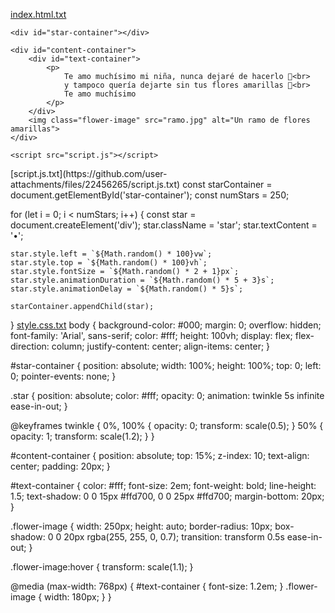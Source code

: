 [index.html.txt](https://github.com/user-attachments/files/22456252/index.html.txt)
<!DOCTYPE html>
<html lang="es">
<head>
    <meta charset="UTF-8">
    <meta name="viewport" content="width=device-width, initial-scale=1.0">
    <title>Para mi niña 💛</title>
    <link rel="stylesheet" href="style.css">
</head>
<body>

    <div id="star-container"></div>

    <div id="content-container">
        <div id="text-container">
            <p>
                Te amo muchísimo mi niña, nunca dejaré de hacerlo 💛<br>
                y tampoco quería dejarte sin tus flores amarillas 🌻<br>
                Te amo muchísimo
            </p>
        </div>
        <img class="flower-image" src="ramo.jpg" alt="Un ramo de flores amarillas">
    </div>

    <script src="script.js"></script>
</body>
</html>
[script.js.txt](https://github.com/user-attachments/files/22456265/script.js.txt)
const starContainer = document.getElementById('star-container');
const numStars = 250;

for (let i = 0; i < numStars; i++) {
    const star = document.createElement('div');
    star.className = 'star';
    star.textContent = '•';
    
    star.style.left = `${Math.random() * 100}vw`;
    star.style.top = `${Math.random() * 100}vh`;
    star.style.fontSize = `${Math.random() * 2 + 1}px`;
    star.style.animationDuration = `${Math.random() * 5 + 3}s`;
    star.style.animationDelay = `${Math.random() * 5}s`;
    
    starContainer.appendChild(star);
}
[style.css.txt](https://github.com/user-attachments/files/22456285/style.css.txt)
body {
    background-color: #000;
    margin: 0;
    overflow: hidden;
    font-family: 'Arial', sans-serif;
    color: #fff;
    height: 100vh;
    display: flex;
    flex-direction: column;
    justify-content: center;
    align-items: center;
}

#star-container {
    position: absolute;
    width: 100%;
    height: 100%;
    top: 0;
    left: 0;
    pointer-events: none;
}

.star {
    position: absolute;
    color: #fff;
    opacity: 0;
    animation: twinkle 5s infinite ease-in-out;
}

@keyframes twinkle {
    0%, 100% { opacity: 0; transform: scale(0.5); }
    50% { opacity: 1; transform: scale(1.2); }
}

#content-container {
    position: absolute;
    top: 15%;
    z-index: 10;
    text-align: center;
    padding: 20px;
}

#text-container {
    color: #fff;
    font-size: 2em;
    font-weight: bold;
    line-height: 1.5;
    text-shadow: 0 0 15px #ffd700, 0 0 25px #ffd700;
    margin-bottom: 20px;
}

.flower-image {
    width: 250px;
    height: auto;
    border-radius: 10px;
    box-shadow: 0 0 20px rgba(255, 255, 0, 0.7);
    transition: transform 0.5s ease-in-out;
}

.flower-image:hover {
    transform: scale(1.1);
}

@media (max-width: 768px) {
    #text-container {
        font-size: 1.2em;
    }
    .flower-image {
        width: 180px;
    }
}
